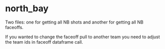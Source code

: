 # north_bay
Two files: one for getting all NB shots and another for getting all NB faceoffs.

If you wanted to change the faceoff pull to another team you need to adjust the team ids in faceoff dataframe call.

